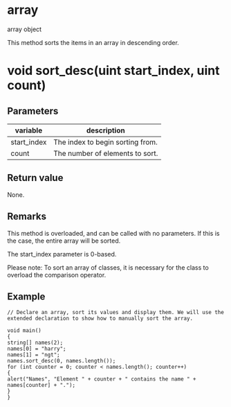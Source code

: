 # array

array object

  


This method sorts the items in an array in descending order.  


# void sort_desc(uint start_index, uint count)

## Parameters

variable| description  
---|---  
start_index | The index to begin sorting from.  
count | The number of elements to sort.  
  
## Return value

None.

## Remarks

This method is overloaded, and can be called with no parameters. If this is the case, the entire array will be sorted.

The start_index parameter is 0-based.

Please note: To sort an array of classes, it is necessary for the class to overload the comparison operator.

## Example
    
    
    // Declare an array, sort its values and display them. We will use the extended declaration to show how to manually sort the array.
    
    void main()
    {
    string[] names(2);
    names[0] = "harry";
    names[1] = "ngt";
    names.sort_desc(0, names.length());
    for (int counter = 0; counter < names.length(); counter++)
    {
    alert("Names", "Element " + counter + " contains the name " + names[counter] + ".");
    }
    }
    
